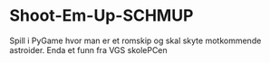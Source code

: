 # Shoot-Em-Up-SCHMUP
Spill i PyGame hvor man er et romskip og skal skyte motkommende astroider. Enda et funn fra VGS skolePCen
